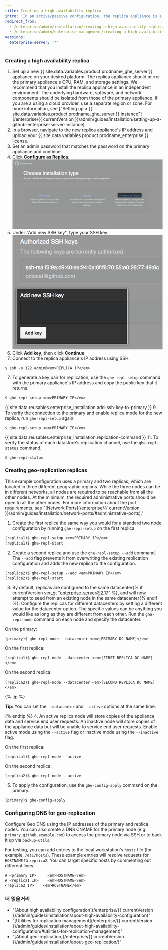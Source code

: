 ```yaml
---
title: Creating a high availability replica
intro: 'In an active/passive configuration, the replica appliance is a redundant copy of the primary appliance. If the primary appliance fails, high availability mode allows the replica to act as the primary appliance, allowing minimal service disruption.'
redirect_from:
  - /enterprise/admin/installation/creating-a-high-availability-replica
  - /enterprise/admin/enterprise-management/creating-a-high-availability-replica
versions:
  enterprise-server: '*'
---
```


### Creating a high availability replica

1. Set up a new {{ site.data.variables.product.prodname_ghe_server }} appliance on your desired platform. The replica appliance should mirror the primary appliance's CPU, RAM, and storage settings. We recommend that you install the replica appliance in an independent environment. The underlying hardware, software, and network components should be isolated from those of the primary appliance. If you are a using a cloud provider, use a separate region or zone. For more information, see ["Setting up a {{ site.data.variables.product.prodname_ghe_server }} instance"](/enterprise/{{ currentVersion }}/admin/guides/installation/setting-up-a-github-enterprise-server-instance).
2. In a browser, navigate to the new replica appliance's IP address and upload your {{ site.data.variables.product.prodname_enterprise }} license.
3. Set an admin password that matches the password on the primary appliance and continue.
4. Click **Configure as Replica**. ![Installation options with link to configure your new instance as a replica](/assets/images/enterprise/management-console/configure-as-replica.png)
5. Under "Add new SSH key", type your SSH key. ![Add SSH key](/assets/images/enterprise/management-console/add-ssh-key.png)
6. Click **Add key**, then click **Continue**.
6. Connect to the replica appliance's IP address using SSH.
  ```shell
  $ ssh -p 122 admin@<em>REPLICA IP</em>
  ```
7. To generate a key pair for replication, use the `ghe-repl-setup` command with the primary appliance's IP address and copy the public key that it returns.
  ```shell
  $ ghe-repl-setup <em>PRIMARY IP</em>
  ```
{{ site.data.reusables.enterprise_installation.add-ssh-key-to-primary }}
9. To verify the connection to the primary and enable replica mode for the new replica, run `ghe-repl-setup` again.
  ```shell
  $ ghe-repl-setup <em>PRIMARY IP</em>
  ```
{{ site.data.reusables.enterprise_installation.replication-command }}
11. To verify the status of each datastore's replication channel, use the `ghe-repl-status` command.
  ```shell
  $ ghe-repl-status
  ```

### Creating geo-replication replicas

This example configuration uses a primary and two replicas, which are located in three different geographic regions. While the three nodes can be in different networks, all nodes are required to be reachable from all the other nodes. At the minimum, the required administrative ports should be open to all the other nodes. For more information about the port requirements, see "[Network Ports](/enterprise/{{ currentVersion }}/admin/guides/installation/network-ports/#administrative-ports)."

1. Create the first replica the same way you would for a standard two node configuration by running `ghe-repl-setup` on the first replica.
  ```shell
  (replica1)$ ghe-repl-setup <em>PRIMARY IP</em>
  (replica1)$ ghe-repl-start
  ```
2. Create a second replica and use the `ghe-repl-setup --add` command. The `--add` flag prevents it from overwriting the existing replication configuration and adds the new replica to the configuration.
  ```shell
  (replica2)$ ghe-repl-setup --add <em>PRIMARY IP</em>
  (replica2)$ ghe-repl-start
  ```
3. By default, replicas are configured to the same datacenter{% if currentVersion ver_gt "enterprise-server@2.17" %}, and will now attempt to seed from an existing node in the same datacenter{% endif %}. Configure the replicas for different datacenters by setting a different value for the datacenter option. The specific values can be anything you would like as long as they are different from each other. Run the `ghe-repl-node` command on each node and specify the datacenter.

  On the primary:
  ```shell
  (primary)$ ghe-repl-node --datacenter <em>[PRIMARY DC NAME]</em>
  ```
  On the first replica:
  ```shell
  (replica1)$ ghe-repl-node --datacenter <em>[FIRST REPLICA DC NAME]</em>
  ```
  On the second replica:
  ```shell
  (replica2)$ ghe-repl-node --datacenter <em>[SECOND REPLICA DC NAME]</em>
  ```
  {% tip %}

  **Tip:** You can set the `--datacenter` and `--active` options at the same time.

  {% endtip %}
4. An active replica node will store copies of the appliance data and service end user requests. An inactive node will store copies of the appliance data but will be unable to service end user requests. Enable active mode using the `--active` flag or inactive mode using the `--inactive` flag.

  On the first replica:
  ```shell
  (replica1)$ ghe-repl-node --active
  ```
  On the second replica:
  ```shell
  (replica2)$ ghe-repl-node --active
  ```
5. To apply the configuration, use the `ghe-config-apply` command on the primary.
  ```shell
  (primary)$ ghe-config-apply
  ```

### Configuring DNS for geo-replication

Configure Geo DNS using the IP addresses of the primary and replica nodes. You can also create a DNS CNAME for the primary node (e.g. `primary.github.example.com`) to access the primary node via SSH or to back it up via `backup-utils`.

For testing, you can add entries to the local workstation's `hosts` file (for example, `/etc/hosts`). These example entries will resolve requests for `HOSTNAME` to `replica2`. You can target specific hosts by commenting out different lines.

```
# <primary IP>     <em>HOSTNAME</em>
# <replica1 IP>    <em>HOSTNAME</em>
<replica2 IP>    <em>HOSTNAME</em>
```

### 더 읽을거리

- "[About high availability configuration](/enterprise/{{ currentVersion }}/admin/guides/installation/about-high-availability-configuration)"
- "[Utilities for replication management](/enterprise/{{ currentVersion }}/admin/guides/installation/about-high-availability-configuration/#utilities-for-replication-management)"
- "[About geo-replication](/enterprise/{{ currentVersion }}/admin/guides/installation/about-geo-replication/)"
